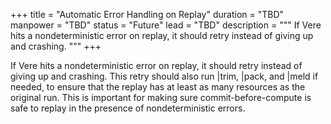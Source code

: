+++
title = "Automatic Error Handling on Replay"
duration = "TBD"
manpower = "TBD"
status = "Future"
lead = "TBD"
description = """
If Vere hits a nondeterministic error on replay, it should retry instead of giving up and crashing. 
"""
+++

If Vere hits a nondeterministic error on replay, it should retry instead of giving up and crashing.  This retry should also run |trim, |pack, and |meld if needed, to ensure that the replay has at least as many resources as the original run.  This is important for making sure commit-before-compute is safe to replay in the presence of nondeterministic errors.
